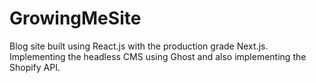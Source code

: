 # GrowingMeSite
Blog site built using React.js with the production grade Next.js. Implementing the headless CMS using Ghost and also implementing the Shopify API.
